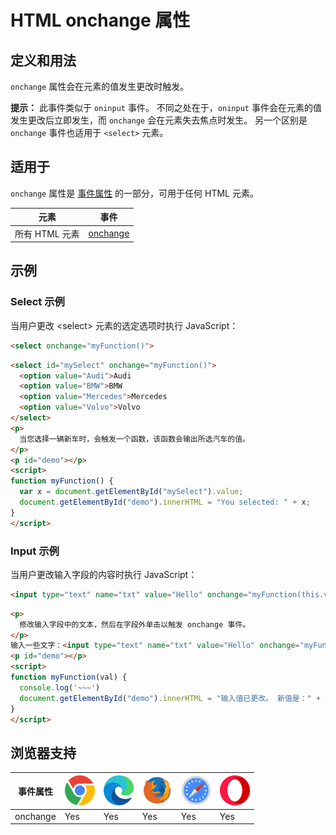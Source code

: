 HTML onchange 属性
===

## 定义和用法

`onchange` 属性会在元素的值发生更改时触发。

**提示：** 此事件类似于 `oninput` 事件。 不同之处在于，`oninput` 事件会在元素的值发生更改后立即发生，而 `onchange` 会在元素失去焦点时发生。 另一个区别是 `onchange` 事件也适用于 `<select>` 元素。

## 适用于

`onchange` 属性是 [事件属性](../reference/attributes.md) 的一部分，可用于任何 HTML 元素。

| 元素 | 事件 |
| --- | --- |
| 所有 HTML 元素 | [onchange](../events/onchange.md) |
<!--rehype:style=width: 100%; display: inline-table;-->

## 示例

### Select 示例

当用户更改 \<select> 元素的选定选项时执行 JavaScript：


```html
<select onchange="myFunction()">
```

```html idoc:preview:iframe
<select id="mySelect" onchange="myFunction()">
  <option value="Audi">Audi
  <option value="BMW">BMW
  <option value="Mercedes">Mercedes
  <option value="Volvo">Volvo
</select>
<p>
  当您选择一辆新车时，会触发一个函数，该函数会输出所选汽车的值。
</p>
<p id="demo"></p>
<script>
function myFunction() {
  var x = document.getElementById("mySelect").value;
  document.getElementById("demo").innerHTML = "You selected: " + x;
}
</script>
```

### Input 示例

当用户更改输入字段的内容时执行 JavaScript：

```html
<input type="text" name="txt" value="Hello" onchange="myFunction(this.value)">
```

```html idoc:preview:iframe
<p>
  修改输入字段中的文本，然后在字段外单击以触发 onchange 事件。
</p>
输入一些文字：<input type="text" name="txt" value="Hello" onchange="myFunction(this.value)">
<p id="demo"></p>
<script>
function myFunction(val) {
  console.log('~~~')
  document.getElementById("demo").innerHTML = "输入值已更改。 新值是：" + val;
}
</script>
```

## 浏览器支持

| 事件属性 | ![chrome][1] | ![edge][2] | ![firefox][3] | ![safari][4] | ![opera][5] |
| --- | --- | --- | --- | --- | --- |
| onchange        | Yes | Yes | Yes | Yes | Yes |
<!--rehype:style=width: 100%; display: inline-table;-->


[1]: ../assets/chrome.svg
[2]: ../assets/edge.svg
[3]: ../assets/firefox.svg
[4]: ../assets/safari.svg
[5]: ../assets/opera.svg


